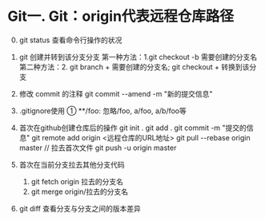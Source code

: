 # Git一. Git：origin代表远程仓库路径
0. git status 查看命令行操作的状况

1. git 创建并转到该分支分支
第一种方法：1.git checkout -b  需要创建的分支名
第二种方法：2. git branch + 需要创建的分支名; git checkout + 转换到该分支

2. 修改 commit 的注释
git commit --amend -m "新的提交信息"

3. .gitignore使用
① **/foo: 忽略/foo, a/foo, a/b/foo等

5. 首次在github创建仓库后的操作
git init .
git add .
git commit -m "提交的信息"
git remote add origin  <远程仓库的URL地址>
git pull --rebase origin master // 拉去首次文件
git push -u origin master

6. 首次在当前分支拉去其他分支代码
   1.  git fetch origin 拉去的分支名
   2.  git merge origin/拉去的分支名

6. git diff 查看分支与分支之间的版本差异